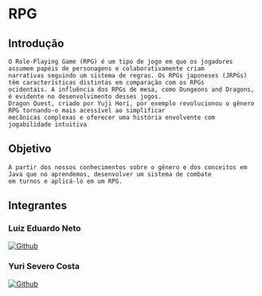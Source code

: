 # RPG

## Introdução


    O Role-Playing Game (RPG) é um tipo de jogo em que os jogadores assumem papéis de personagens e colaborativamente criam
    narrativas seguindo um sistema de regras. Os RPGs japoneses (JRPGs) têm características distintas em comparação com os RPGs
    ocidentais. A influência dos RPGs de mesa, como Dungeons and Dragons, é evidente no desenvolvimento desses jogos.
    Dragon Quest, criado por Yuji Hori, por exemplo revolucionou o gênero RPG tornando-o mais acessível ao simplificar 
    mecânicas complexas e oferecer uma história envolvente com jogabilidade intuitiva



## Objetivo


    A partir dos nossos conhecimentos sobre o gênero e dos conceitos em Java que nó aprendemos, desenvolver um sistema de combate
    em turnos e aplicá-lo em um RPG.



## Integrantes

### Luiz Eduardo Neto
  [![Github](https://img.shields.io/badge/GitHub-100000?style=for-the-badge&logo=github&logoColor=white)](https://github.com/LuizEdNeto05) 

###  Yuri Severo Costa

[![Github](https://img.shields.io/badge/GitHub-100000?style=for-the-badge&logo=github&logoColor=white)](https://github.com/Yuri-Severo)
